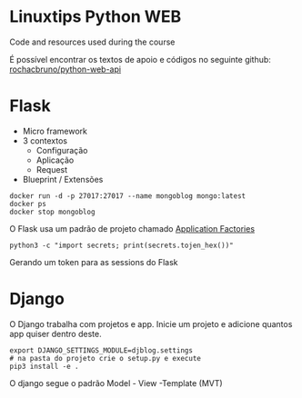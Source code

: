 # Linuxtips Python WEB
Code and resources used during the course

É possível encontrar os textos de apoio e códigos no seguinte github: [rochacbruno/python-web-api](https://github.com/rochacbruno/python-web-api/tree/main)

# Flask 

* Micro framework
* 3 contextos
    * Configuração
    * Aplicação
    * Request
* Blueprint / Extensões 

```
docker run -d -p 27017:27017 --name mongoblog mongo:latest 
docker ps
docker stop mongoblog
```

O Flask usa um padrão de projeto chamado [Application Factories](https://flask.palletsprojects.com/en/3.0.x/patterns/appfactories/)

```
python3 -c "import secrets; print(secrets.tojen_hex())"
```
Gerando um token para as sessions do Flask

# Django

O Django trabalha com projetos e app. Inicie um projeto e adicione quantos app quiser dentro deste.

```
export DJANGO_SETTINGS_MODULE=djblog.settings
# na pasta do projeto crie o setup.py e execute
pip3 install -e .
```

O django segue o padrão Model - View -Template (MVT) 